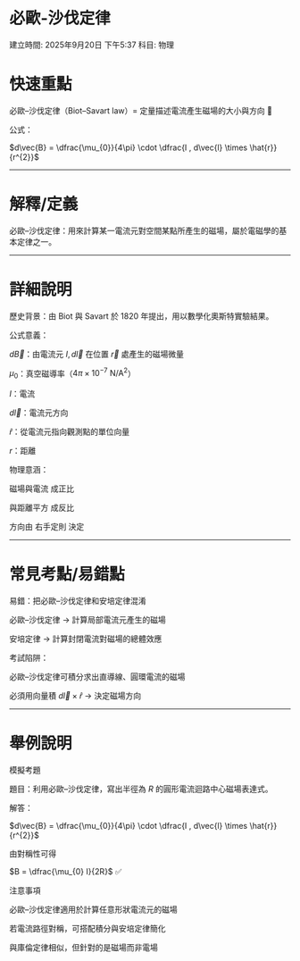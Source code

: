 # 必歐-沙伐定律

建立時間: 2025年9月20日 下午5:37
科目: 物理

# 快速重點

必歐–沙伐定律（Biot–Savart law）= 定量描述電流產生磁場的大小與方向 🧲

公式：

$d\vec{B} = \dfrac{\mu_{0}}{4\pi} \cdot \dfrac{I , d\vec{l} \times \hat{r}}{r^{2}}$

---

# 解釋/定義

必歐–沙伐定律：用來計算某一電流元對空間某點所產生的磁場，屬於電磁學的基本定律之一。

---

# 詳細說明

歷史背景：由 Biot 與 Savart 於 1820 年提出，用以數學化奧斯特實驗結果。

公式意義：

$d\vec{B}$：由電流元 $I , d\vec{l}$ 在位置 $\vec{r}$ 處產生的磁場微量

$\mu_{0}$：真空磁導率（$4\pi \times 10^{-7} \ \mathrm{N/A^{2}}$）

$I$：電流

$d\vec{l}$：電流元方向

$\hat{r}$：從電流元指向觀測點的單位向量

$r$：距離

物理意涵：

磁場與電流 成正比

與距離平方 成反比

方向由 右手定則 決定

---

# 常見考點/易錯點

易錯：把必歐–沙伐定律和安培定律混淆

必歐–沙伐定律 → 計算局部電流元產生的磁場

安培定律 → 計算封閉電流對磁場的總體效應

考試陷阱：

必歐–沙伐定律可積分求出直導線、圓環電流的磁場

必須用向量積 $d\vec{l} \times \hat{r}$ → 決定磁場方向

---

# 舉例說明

模擬考題

題目：利用必歐–沙伐定律，寫出半徑為 $R$ 的圓形電流迴路中心磁場表達式。

解答：

$d\vec{B} = \dfrac{\mu_{0}}{4\pi} \cdot \dfrac{I , d\vec{l} \times \hat{r}}{r^{2}}$

由對稱性可得

$B = \dfrac{\mu_{0} I}{2R}$ ✅

注意事項

必歐–沙伐定律適用於計算任意形狀電流元的磁場

若電流路徑對稱，可搭配積分與安培定律簡化

與庫倫定律相似，但針對的是磁場而非電場